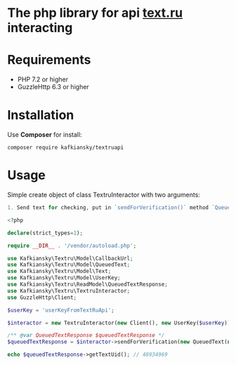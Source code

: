 # The php library for api [text.ru](http://text.ru) interacting

# Requirements

* PHP 7.2 or higher
* GuzzleHttp 6.3 or higher

# Installation

Use **Composer** for install:
```
composer require kafkiansky/textruapi
``` 

# Usage

Simple create object of class TextruInteractor with two arguments:

```php
1. Send text for checking, put in `sendForVerification()` method `QueuedText` object with needed arguments, e.g. Text, CallbackUrl, etc.

<?php

declare(strict_types=1);

require __DIR__ . '/vendor/autoload.php';

use Kafkiansky\Textru\Model\CallbackUrl;
use Kafkiansky\Textru\Model\QueuedText;
use Kafkiansky\Textru\Model\Text;
use Kafkiansky\Textru\Model\UserKey;
use Kafkiansky\Textru\ReadModel\QueuedTextResponse;
use Kafkiansky\Textru\TextruInteractor;
use GuzzleHttp\Client;

$userKey = 'userKeyFromTextRuApi';

$interactor = new TextruInteractor(new Client(), new UserKey($userKey));

/** @var QueuedTextResponse $queuedTextResponse */
$queuedTextResponse = $interactor->sendForVerification(new QueuedText(new Text('your_text'), new CallbackUrl('your_url')));

echo $queuedTextResponse->getTextUid(); // 48934969

```